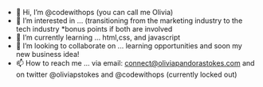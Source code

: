 - 👋 Hi, I’m @codewithops (you can call me Olivia)
- 👀 I’m interested in ... (transitioning from the marketing industry to the tech industry *bonus points if both are involved
- 🌱 I’m currently learning ... html,css, and javascript
- 💞️ I’m looking to collaborate on ...  learning opportunities and soon my new business idea!
- 📫 How to reach me ... via email: connect@oliviapandorastokes.com and on twitter @oliviapstokes and @codewithops (currently locked out)

<!---
codewithops/codewithops is a ✨ special ✨ repository because its `README.md` (this file) appears on your GitHub profile.
You can click the Preview link to take a look at your changes.
--->
